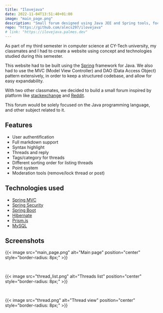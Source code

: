 ```yaml
---
title: "Ilovejava"
date: 2022-11-04T13:51:40+01:00
image: "main_page.png"
description: "Small forum designed using Java JEE and Spring tools, focusing on the Java language."
repo: "https://github.com/alecs297/ilovejava"
# link: "https://ilovejava.palmes.dev"
---
```


As part of my third semester in computer science at CY-Tech university, my classmates and I had to create a website using concept and technologies studied during this semester.

This website had to be built using the [Spring](https://spring.io/) framework for Java. We also had to use the MVC (Model View Controller) and DAO (Data Access Object) pattern extensively, in order to keep a structured codebase, and allow for easy expandability.

With two other classmates, we decided to build a small forum inspired by platform like [stackexchange](https://stackexchange.com/) and [Reddit](https://www.reddit.com/).

This forum would be solely focused on the Java programming language, and other subject related to it.

## Features

- User authentification
- Full markdown support
- Syntax highlight
- Threads and reply
- Tags/category for threads
- Different sorting order for listing threads
- Point system
- Moderation tools (remove/lock thread or post)

## Technologies used

- [Spring MVC](https://spring.io/)
- [Spring Security](https://spring.io/)
- [Spring Boot](https://spring.io/)
- [Hibernate](https://hibernate.org/)
- [Prism.js](https://prismjs.com/)
- [MySQL](https://www.mysql.com/)

## Screenshots

{{< image src="main_page.png" alt="Main page" position="center" style="border-radius: 8px;" >}}

<br>

{{< image src="thread_list.png" alt="Threads list" position="center" style="border-radius: 8px;" >}}

<br>

{{< image src="thread.png" alt="Thread view" position="center" style="border-radius: 8px;" >}}
